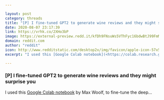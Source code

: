 ```yaml
---

layout: post
category: threads
title: "[P] I fine-tuned GPT2 to generate wine reviews and they might surprise you"
date: 2020-08-07 23:17:39
link: https://vrhk.co/2XHo3bP
image: https://external-preview.redd.it/kfDh9FNsuWs5VThFyc16bdwBtJ99FmMWgOZYUyq7LPg.jpg?width=256&height=134.031413613&auto=webp&crop=256:134.031413613,smart&s=d49936f23d2e514586738c8f384b5d8bc76f252f
domain: reddit.com
author: "reddit"
icon: http://www.redditstatic.com/desktop2x/img/favicon/apple-icon-57x57.png
excerpt: "I used this [Google Colab notebook](<https://colab.research.google.com/drive/1VLG8e7YSEwypxU-noRNhsv5dW4NfTGce>) by Max Woolf, to fine-tune the deep..."

---
```


### [P] I fine-tuned GPT2 to generate wine reviews and they might surprise you

I used this [Google Colab notebook](<https://colab.research.google.com/drive/1VLG8e7YSEwypxU-noRNhsv5dW4NfTGce>) by Max Woolf, to fine-tune the deep...
